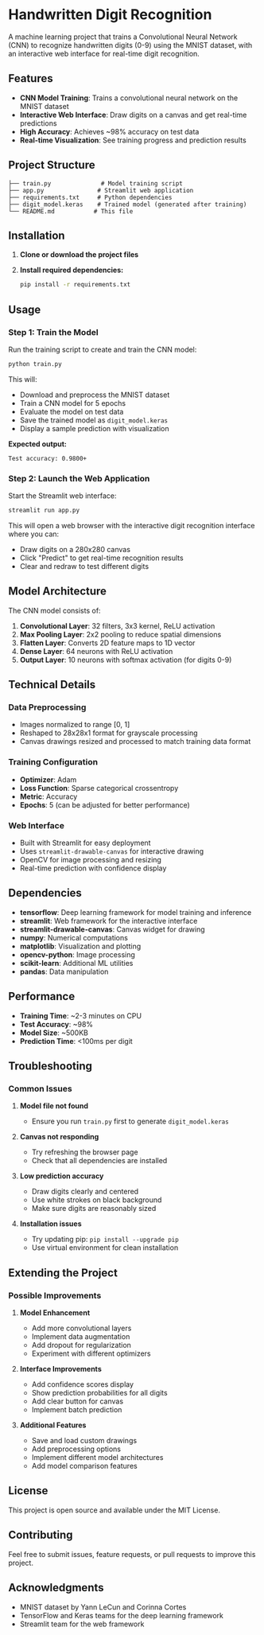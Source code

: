 # Handwritten Digit Recognition

A machine learning project that trains a Convolutional Neural Network (CNN) to recognize handwritten digits (0-9) using the MNIST dataset, with an interactive web interface for real-time digit recognition.

## Features

- **CNN Model Training**: Trains a convolutional neural network on the MNIST dataset
- **Interactive Web Interface**: Draw digits on a canvas and get real-time predictions
- **High Accuracy**: Achieves ~98% accuracy on test data
- **Real-time Visualization**: See training progress and prediction results

## Project Structure

```
├── train.py              # Model training script
├── app.py               # Streamlit web application
├── requirements.txt     # Python dependencies
├── digit_model.keras    # Trained model (generated after training)
└── README.md           # This file
```

## Installation

1. **Clone or download the project files**

2. **Install required dependencies:**
   ```bash
   pip install -r requirements.txt
   ```

## Usage

### Step 1: Train the Model

Run the training script to create and train the CNN model:

```bash
python train.py
```

This will:
- Download and preprocess the MNIST dataset
- Train a CNN model for 5 epochs
- Evaluate the model on test data
- Save the trained model as `digit_model.keras`
- Display a sample prediction with visualization

**Expected output:**
```
Test accuracy: 0.9800+
```

### Step 2: Launch the Web Application

Start the Streamlit web interface:

```bash
streamlit run app.py
```

This will open a web browser with the interactive digit recognition interface where you can:
- Draw digits on a 280x280 canvas
- Click "Predict" to get real-time recognition results
- Clear and redraw to test different digits

## Model Architecture

The CNN model consists of:

1. **Convolutional Layer**: 32 filters, 3x3 kernel, ReLU activation
2. **Max Pooling Layer**: 2x2 pooling to reduce spatial dimensions
3. **Flatten Layer**: Converts 2D feature maps to 1D vector
4. **Dense Layer**: 64 neurons with ReLU activation
5. **Output Layer**: 10 neurons with softmax activation (for digits 0-9)

## Technical Details

### Data Preprocessing
- Images normalized to range [0, 1]
- Reshaped to 28x28x1 format for grayscale processing
- Canvas drawings resized and processed to match training data format

### Training Configuration
- **Optimizer**: Adam
- **Loss Function**: Sparse categorical crossentropy
- **Metric**: Accuracy
- **Epochs**: 5 (can be adjusted for better performance)

### Web Interface
- Built with Streamlit for easy deployment
- Uses `streamlit-drawable-canvas` for interactive drawing
- OpenCV for image processing and resizing
- Real-time prediction with confidence display

## Dependencies

- **tensorflow**: Deep learning framework for model training and inference
- **streamlit**: Web framework for the interactive interface
- **streamlit-drawable-canvas**: Canvas widget for drawing
- **numpy**: Numerical computations
- **matplotlib**: Visualization and plotting
- **opencv-python**: Image processing
- **scikit-learn**: Additional ML utilities
- **pandas**: Data manipulation

## Performance

- **Training Time**: ~2-3 minutes on CPU
- **Test Accuracy**: ~98%
- **Model Size**: ~500KB
- **Prediction Time**: <100ms per digit

## Troubleshooting

### Common Issues

1. **Model file not found**
   - Ensure you run `train.py` first to generate `digit_model.keras`

2. **Canvas not responding**
   - Try refreshing the browser page
   - Check that all dependencies are installed

3. **Low prediction accuracy**
   - Draw digits clearly and centered
   - Use white strokes on black background
   - Make sure digits are reasonably sized

4. **Installation issues**
   - Try updating pip: `pip install --upgrade pip`
   - Use virtual environment for clean installation

## Extending the Project

### Possible Improvements

1. **Model Enhancement**
   - Add more convolutional layers
   - Implement data augmentation
   - Add dropout for regularization
   - Experiment with different optimizers

2. **Interface Improvements**
   - Add confidence scores display
   - Show prediction probabilities for all digits
   - Add clear button for canvas
   - Implement batch prediction

3. **Additional Features**
   - Save and load custom drawings
   - Add preprocessing options
   - Implement different model architectures
   - Add model comparison features

## License

This project is open source and available under the MIT License.

## Contributing

Feel free to submit issues, feature requests, or pull requests to improve this project.

## Acknowledgments

- MNIST dataset by Yann LeCun and Corinna Cortes
- TensorFlow and Keras teams for the deep learning framework
- Streamlit team for the web framework